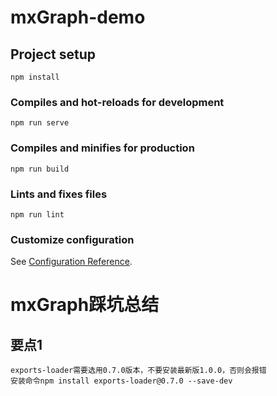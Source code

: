 <!--
 * @Descripttion: 
 * @version: 
 * @Author: huangwei
 * @Date: 2021-03-21 14:41:42
 * @LastEditors: huangwei
 * @LastEditTime: 2021-03-22 21:36:43
-->
# mxGraph-demo
## Project setup
```
npm install
```

### Compiles and hot-reloads for development
```
npm run serve
```

### Compiles and minifies for production
```
npm run build
```

### Lints and fixes files
```
npm run lint
```

### Customize configuration
See [Configuration Reference](https://cli.vuejs.org/config/).

# mxGraph踩坑总结
## 要点1
```
exports-loader需要选用0.7.0版本，不要安装最新版1.0.0，否则会报错
安装命令npm install exports-loader@0.7.0 --save-dev
```